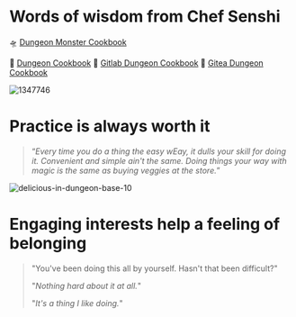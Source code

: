 # Words of wisdom from Chef Senshi 

🛸 [Dungeon Monster Cookbook](https://listed.to/@DungeonMonsterCookbook)

🧠 [Dungeon Cookbook](https://github.com/sam-lazrak/Dungeon-Cookbook/tree/main)
🧠 [Gitlab Dungeon Cookbook](https://gitlab.com/sam-lazrak/Dungeon-Cookbook)
🧠 [Gitea Dungeon Cookbook]()



![1347746](https://github.com/sam-lazrak/Dungeon-Cookbook/assets/149752079/137b31ba-bd94-4a92-8093-8f3cfd154922)

# Practice is always worth it

> “_Every time you do a thing the easy wEay, it dulls your skill for doing it. Convenient and simple ain't the same. Doing things your way with magic is the same as buying veggies at the store._”

![delicious-in-dungeon-base-10](https://github.com/sam-lazrak/Dungeon-Cookbook/assets/149752079/1fa05924-016f-47f0-8fbf-a035bb1a6758)

# Engaging interests help a feeling of belonging

> "You've been doing this all by yourself. Hasn't that been difficult?"
> 
> "_Nothing hard about it at all._"
>
> "_It's a thing I like doing._"
